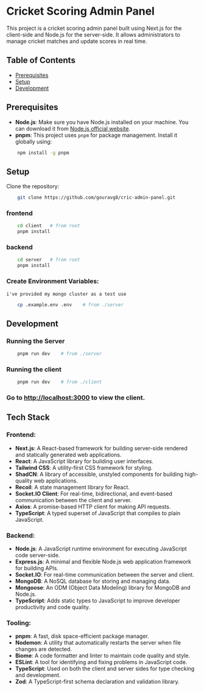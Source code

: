 # Cricket Scoring Admin Panel

This project is a cricket scoring admin panel built using Next.js for the client-side and Node.js for the server-side. It allows administrators to manage cricket matches and update scores in real time.

## Table of Contents

- [Prerequisites](#prerequisites)
- [Setup](#setup)
- [Development](#development)

## Prerequisites

- **Node.js**: Make sure you have Node.js installed on your machine. You can download it from [Node.js official website](https://nodejs.org/).
- **pnpm**: This project uses `pnpm` for package management. Install it globally using:

```bash
    npm install -g pnpm
```

## Setup
Clone the repository:

```bash
    git clone https://github.com/gouravg8/cric-admin-panel.git
```
### frontend
```bash
    cd client   # from root
    pnpm install
```
### backend
```bash
    cd server   # from root
    pnpm install
```

### Create Environment Variables:
`i've provided my mongo cluster as a test use`
```bash
    cp .example.env .env    # from ./server
```

## Development

### Running the Server
```bash
    pnpm run dev    # from ./server
```

### Running the client
```bash
    pnpm run dev    # from ./client
```
### Go to [http://localhost:3000](http://localhost:3000) to view the client.

## Tech Stack

### **Frontend:**
- **Next.js**: A React-based framework for building server-side rendered and statically generated web applications.
- **React**: A JavaScript library for building user interfaces.
- **Tailwind CSS**: A utility-first CSS framework for styling.
- **ShadCN**: A library of accessible, unstyled components for building high-quality web applications.
- **Recoil**: A state management library for React.
- **Socket.IO Client**: For real-time, bidirectional, and event-based communication between the client and server.
- **Axios**: A promise-based HTTP client for making API requests.
- **TypeScript**: A typed superset of JavaScript that compiles to plain JavaScript.

### **Backend:**
- **Node.js**: A JavaScript runtime environment for executing JavaScript code server-side.
- **Express.js**: A minimal and flexible Node.js web application framework for building APIs.
- **Socket.IO**: For real-time communication between the server and client.
- **MongoDB**: A NoSQL database for storing and managing data.
- **Mongoose**: An ODM (Object Data Modeling) library for MongoDB and Node.js.
- **TypeScript**: Adds static types to JavaScript to improve developer productivity and code quality.

### **Tooling:**
- **pnpm**: A fast, disk space-efficient package manager.
- **Nodemon**: A utility that automatically restarts the server when file changes are detected.
- **Biome**: A code formatter and linter to maintain code quality and style.
- **ESLint**: A tool for identifying and fixing problems in JavaScript code.
- **TypeScript**: Used on both the client and server sides for type checking and development.
- **Zod**: A TypeScript-first schema declaration and validation library.